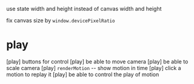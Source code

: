 use state width and height instead of canvas width and height

fix canvas size by `window.devicePixelRatio`

# play

[play] buttons for control
[play] be able to move camera
[play] be able to scale camera
[play] `renderMotion` -- show motion in time
[play] click a motion to replay it
[play] be able to control the play of motion
